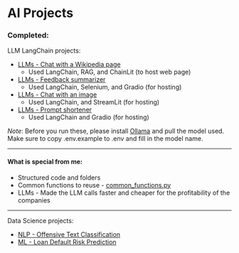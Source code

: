 # AI Projects

### Completed:
LLM LangChain projects:
- [LLMs - Chat with a Wikipedia page](projects/LLM_Chat_with_Wikipedia_page.ipynb)
	- Used LangChain, RAG, and ChainLit (to host web page)
- [LLMs - Feedback summarizer](projects/LLM_Feedback_summarizer.ipynb)
	- Used LangChain, Selenium, and Gradio (for hosting)
- [LLMs - Chat with an image](projects/LLM_Image_chat.py)
	- Used LangChain, and StreamLit (for hosting)
- [LLMs - Prompt shortener](projects/LLM_Prompt_shortener.ipynb)
	- Used LangChain and Gradio (for hosting)

*Note*: Before you run these, please install [Ollama](https://ollama.com/download) and pull the model used.
Make sure to copy .env.example to .env and fill in the model name.

---

#### What is special from me:
- Structured code and folders
- Common functions to reuse - [common_functions.py](projects/common_functions.py)
- LLMs - Made the LLM calls faster and cheaper for the profitability of the companies

---

Data Science projects:
- [NLP - Offensive Text Classification](projects/NLP_Offensive_Tweets_Classification.ipynb)
- [ML - Loan Default Risk Prediction](projects/ML_Loan_default_risk.ipynb)
<!-- - [Deep Learning - House price prediction](projects/DL_House_price_prediction.ipynb) -->
<!-- - [Content recommendation for OTT platforms](projects/Content_recommendation.ipynb) -->


<!-- #### Upcoming
Next:
- LLM - Frequent feedback for similar products (helpful to newly create a product)
	- https://nijianmo.github.io/amazon/index.html
	- https://cseweb.ucsd.edu/~jmcauley/datasets.html#amazon_reviews
- More in GenAI & LLMs
- More in NLP
- Election result prediction project
	- fake data is generated without using personal data of users
	- use party A, B, ... instead of actual political party names
	- not specific to any state or a country
- MLOps, LLMOps emulation
- More projects that don't exist and are useful -->


<!-- on hold:

Shopping data analysis:
	- Make data realistic using Faker or other packages or searching online
	- Fix issue - no products are sold more than 0 or 1 times
	- Also displaying recommendations to the user.

	- Also custom ads that ad-providers create on my platform, predicting which ad is best suited using NLP,
		displaying both Google ads and custom ads on the platform.
		- Example: Ads by Peanut butter companies for users buying bread.
		- Use Orders data
	- Add test cases. If they don't pass, it should throw errors. -->